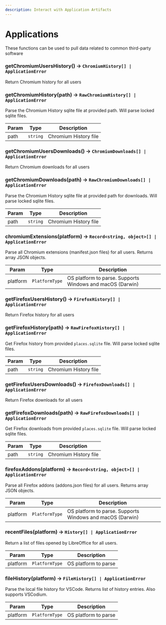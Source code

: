 ```yaml
---
description: Interact with Application Artifacts
---
```


# Applications

These functions can be used to pull data related to common third-party software

### getChromiumUsersHistory() -> `ChromiumHistory[] | ApplicationError`

Return Chromium history for all users

### getChromiumHistory(path) -> `RawChromiumHistory[] | ApplicationError`

Parse the Chromium History sqlite file at provided path. Will parse locked
sqlite files.

| Param | Type     | Description           |
| ----- | -------- | --------------------- |
| path  | `string` | Chromium History file |

### getChromiumUsersDownloads() -> `ChromiumDownloads[] | ApplicationError`

Return Chromium downloads for all users

### getChromiumDownloads(path) -> `RawChromiumDownloads[] | ApplicationError`

Parse the Chromium History sqlite file at provided path for downloads. Will
parse locked sqlite files.

| Param | Type     | Description           |
| ----- | -------- | --------------------- |
| path  | `string` | Chromium History file |

### chromiumExtensions(platform) -> `Record<string, object>[] | ApplicationError`

Parse all Chromium extensions (manifest.json files) for all users. Returns array
JSON objects.

| Param    | Type           | Description                                               |
| -------- | -------------- | --------------------------------------------------------- |
| platform | `PlatformType` | OS platform to parse. Supports Windows and macOS (Darwin) |

### getFirefoxUsersHistory() -> `FirefoxHistory[] | ApplicationError`

Return Firefox history for all users

### getFirefoxHistory(path) -> `RawFirefoxHistory[] | ApplicationError`

Get Firefox history from provided `places.sqlite` file. Will parse locked sqlite
files.

| Param | Type     | Description           |
| ----- | -------- | --------------------- |
| path  | `string` | Chromium History file |

### getFirefoxUsersDownloads() -> `FirefoxDownloads[] | ApplicationError`

Return Firefox downloads for all users

### getFirefoxDownloads(path) -> `RawFirefoxDownloads[] | ApplicationError`

Get Firefox downloads from provided `places.sqlite` file. Will parse locked
sqlite files.

| Param | Type     | Description           |
| ----- | -------- | --------------------- |
| path  | `string` | Chromium History file |

### firefoxAddons(platform) -> `Record<string, object>[] | ApplicationError`

Parse all Firefox addons (addons.json files) for all users. Returns array JSON
objects.

| Param    | Type           | Description                                               |
| -------- | -------------- | --------------------------------------------------------- |
| platform | `PlatformType` | OS platform to parse. Supports Windows and macOS (Darwin) |

### recentFiles(platform) -> `History[] | ApplicationError`

Return a list of files opened by LibreOffice for all users.

| Param    | Type           | Description          |
| -------- | -------------- | -------------------- |
| platform | `PlatformType` | OS platform to parse |

### fileHistory(platform) -> `FileHistory[] | ApplicationError`

Parse the local file history for VSCode. Returns list of history entries. Also
supports VSCodium.

| Param    | Type           | Description          |
| -------- | -------------- | -------------------- |
| platform | `PlatformType` | OS platform to parse |

